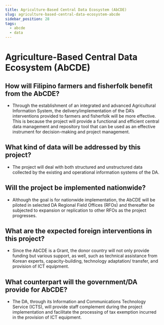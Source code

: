 ```yaml
---
title: Agriculture-Based Central Data Ecosystem (AbCDE)
slug: agriculture-based-central-data-ecosystem-abcde
sidebar_position: 28
tags:
  - abcde
  - data
---
```


# Agriculture-Based Central Data Ecosystem (AbCDE) 

## How will Filipino farmers and fisherfolk benefit from the AbCDE?

- Through the establishment of an integrated and advanced Agricultural Information System, the delivery/implementation of the DA’s interventions provided to farmers and fisherfolk will be more effective.  This is because the project will provide a functional and efficient central data management and repository tool that can be used as an effective instrument for decision-making and project management.

## What kind of data will be addressed by this project?

- The project will deal with both structured and unstructured data collected by the existing and operational information systems of the DA.

## Will the project be implemented nationwide?

- Although the goal is for nationwide implementation, the AbCDE will be piloted in selected DA Regional Field Offices (RFOs) and thereafter be subjected to expansion or replication to other RFOs as the project progresses.

## What are the expected foreign interventions in this project?

- Since the AbCDE is a Grant, the donor country will not only provide funding but various support, as well, such as technical assistance from Korean experts, capacity-building, technology adaptation/ transfer, and provision of ICT equipment.

## What counterpart will the government/DA provide for AbCDE?

- The DA, through its Information and Communications Technology Service (ICTS), will provide staff complement during the project implementation and facilitate the processing of tax exemption incurred in the provision of ICT equipment. 
